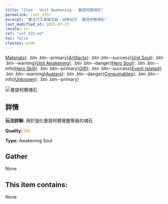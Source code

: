 ```yaml
---
title: "Item - Unit Awakening - 曼提柯爾魂石"
permalink: /unt_333/
excerpt: "魔法门之英雄无敌：战争纪元  曼提柯爾魂石"
last_modified_at: 2021-07-27
locale: cn
ref: "unt_333.md"
toc: false
classes: wide
---
```

 [Materials](/ItemsCN/){: .btn .btn--primary}[Artifacts](/ItemsCN/Artifacts/){: .btn .btn--success}[Unit Soul](/ItemsCN/UnitSoul/){: .btn .btn--warning}[Unit Awakening](/ItemsCN/UnitAwakening/){: .btn .btn--danger}[Hero Soul](/ItemsCN/HeroSoul/){: .btn .btn--info}[Hero Skill](/ItemsCN/HeroSkill/){: .btn .btn--primary}[Gift](/ItemsCN/Gift/){: .btn .btn--success}[Event related](/ItemsCN/Events/){: .btn .btn--warning}[Avatars](/ItemsCN/Avatars/){: .btn .btn--danger}[Consumables](/ItemsCN/Consumables/){: .btn .btn--info}[Unknown](/ItemsCN/Unknown/){: .btn .btn--primary}

 ![曼提柯爾魂石](/images/u/tia_shixie.jpg)

## 詳情
 **玩法詳解:** 用於強化曼提柯爾覺醒等級的魂石

 **Quality:** <span style="color: #FF8C00">OK</span>

 **Type:** Awakening Soul

## Gather

  None

## This item contains:

  None

